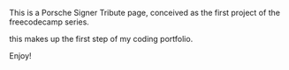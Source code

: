 This is a Porsche Signer Tribute page, conceived as the first project of the freecodecamp series.

this makes up the first step of my coding portfolio.

Enjoy!